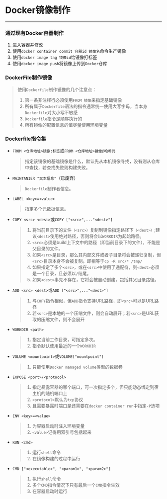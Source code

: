 # Docker镜像制作

---

### 通过现有Docker容器制作

1. 进入容器并修改
2. 使用`docker container commit 容器id 镜像名`命令生产镜像
3. 使用`docker image tag 镜像id`给镜像打标签
4. 使用`docker image push`将镜像上传到`Docker`仓库

### DockerFile制作镜像

> 使用`Dockerfile`制作镜像的几个注意点：
>
> 1. 第一条非注释行必须使用`FROM 镜像`来指定基础镜像
> 2. 所有属于`Dockerfile`语法的指令通常统一使用大写字母，当本身`Dockerfile`对大小写不敏感
> 3. `Dockerfile`指令是顺序执行的
> 4. 所有镜像的配置信息的值尽量使用环境变量

### Dockerfile指令集

- `FROM <仓库地址>镜像:标签`或`FROM <仓库地址>镜像@哈希码`

  > 指定该镜像的基础镜像是什么，默认先从本机镜像寻找，没有则从仓库中查找，若查找失败则构建失败。

- `MAINTANIER "文本信息"`（已废弃）

  > `Dockerfile`制作者信息。

- `LABEL <key>=<value>`

  > 指定多个元数据信息。

- `COPY <src> <dest>`或`COPY ["<src>",..."<dest>"]`

  > 1. 将当前目录下的文件`（<src>）`复制到镜像指定路径下`（<dest>）`;建议`<dest>`使用绝对路径，否则将会以`WORKDIR`为起始路径。
  > 2. `<src>`必须是build上下文中的路径（即当前目录下的文件），不能是父目录的文件。
  > 3. 如果`<src>`是目录，那么其内部文件或者子目录将会被递归复制，但`<src>`目录本身不会被复制。即相等于`cp -R src/* /tmp/`
  > 4. 如果指定了多个`<src>`，或在`<src>`中使用了通配符，则`<dest>`必须是一个目录，且必须以`/`结尾。
  > 5. 如果`<dest>`事先不存在，它将会被自动创建，包括其父目录路径。

- `ADD <src> <dest>`或`ADD ["<src>",..."<dest>"]`

  > 1. 与`COPY`指令相似，但`ADD`指令支持URL路径，即`<src>`可以是URL路径
  > 2. 若`<src>`是本地的一个压缩文件，则会自动展开；若`<src>`是URL获取的压缩文件，则不会展开

- `WORKDIR <path>`

  > 1. 指定当前工作目录，可指定多次。
  > 2. 指令默认使用最近的一个`WORKDIR`

- `VOLUME <mountpoint>`或`VOLUME["mountpoint"]`

  > 1. 只能使用`Docker managed volume`类型的数据卷

- `EXPOSE <port>/<protocol>`

  > 1. 指定暴露容器的哪个端口，可一次指定多个，但只能动态绑定到宿主机的随机端口上
  > 2. `<protocol>`默认为`tcp`协议
  > 3. 且需要暴露时端口是还需要在`docker container run`中指定`-P`选项

- `ENV <key>=<value>`

  > 1. 为容器启动时注入环境变量
  > 2. `<value>`记得用双引号包括起来

- `RUN <cmd>`

  > 1. 运行`shell`命令
  > 2. 在镜像构建的过程中运行

- `CMD ["<executable>", "<param1>", "<param2>"]`

  > 1. 执行`shell`命令
  > 2. 多个`CMD`指令情况下只有最后一个`CMD`指令生效
  > 3. 在容器启动时运行